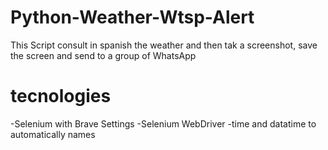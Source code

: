 # Python-Weather-Wtsp-Alert

This Script consult in spanish the weather
and then tak a screenshot, save the screen and
send to a group of WhatsApp

# tecnologies
-Selenium with Brave Settings
-Selenium WebDriver
-time and datatime to automatically names

